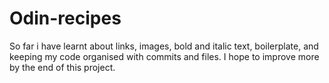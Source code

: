 # Odin-recipes
So far i have learnt about links, images, bold and italic text, boilerplate, and keeping my code organised with commits and files. I hope to improve more by the end of this project.
